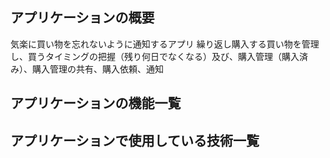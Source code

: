 ## アプリケーションの概要

気楽に買い物を忘れないように通知するアプリ
繰り返し購入する買い物を管理し、買うタイミングの把握（残り何日でなくなる）及び、購入管理（購入済み）、購入管理の共有、購入依頼、通知

## アプリケーションの機能一覧

## アプリケーションで使用している技術一覧




